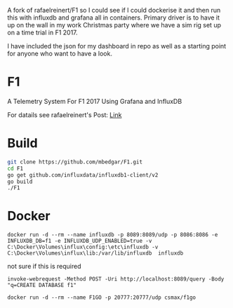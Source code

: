 A fork of rafaelreinert/F1 so I could see if I could dockerise it and then run this with influxdb and grafana all in containers. Primary driver is to have it up on the wall in my work Christmas party where we have a sim rig set up on a time trial in F1 2017.

I have included the json for my dashboard in repo as well as a starting point for anyone who want to have a look.

# F1
A Telemetry System For F1 2017 Using Grafana and InfluxDB

For datails see rafaelreinert's Post: [Link](https://medium.com/@rafaelreinert/building-my-own-telemetry-system-for-f1-2017-game-using-golang-influxdb-and-grafana-48dedbd2cdc1)
# Build
``` sh
git clone https://github.com/mbedgar/F1.git
cd F1
go get github.com/influxdata/influxdb1-client/v2
go build
./F1
```
# Docker
```docker run -d --rm --name grafana -p 3000:3000 grafana/grafana
docker run -d --rm --name influxdb -p 8089:8089/udp -p 8086:8086 -e INFLUXDB_DB=f1 -e INFLUXDB_UDP_ENABLED=true -v C:\Docker\Volumes\influx\config:\etc\influxdb -v C:\Docker\Volumes\influx\lib:/var/lib/influxdb  influxdb
```
not sure if this is required
```
invoke-webrequest -Method POST -Uri http://localhost:8089/query -Body "q=CREATE DATABASE f1"
```
```
docker run -d --rm --name F1GO -p 20777:20777/udp csmax/f1go
```
